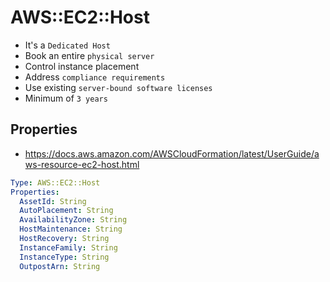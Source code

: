 # AWS::EC2::Host

- It's a `Dedicated Host`
- Book an entire `physical server`
- Control instance placement
- Address `compliance requirements`
- Use existing `server-bound software licenses`
- Minimum of `3 years`

## Properties

- <https://docs.aws.amazon.com/AWSCloudFormation/latest/UserGuide/aws-resource-ec2-host.html>

```yaml
Type: AWS::EC2::Host
Properties:
  AssetId: String
  AutoPlacement: String
  AvailabilityZone: String
  HostMaintenance: String
  HostRecovery: String
  InstanceFamily: String
  InstanceType: String
  OutpostArn: String
```
